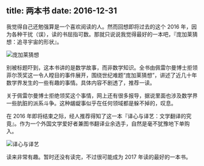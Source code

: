 title: 两本书
date: 2016-12-31
---
我觉得自己还勉强算是一个喜欢阅读的人。然而回想即将过去的这个 2016 年，因为各种干扰（误），读的书屈指可数。那就只说说我觉得最好的一本吧，『庞加莱猜想：追寻宇宙的形状』。

![庞加莱猜想](/assets/images/2016/12/book-poincare-conjecture.jpg)

别被标题吓到，这本书讲的是数学故事，而非数学知识。全书由佩雷尔曼博士拒领菲尔茨奖这一令人瞠目的事件展开，围绕世纪难题<q>庞加莱猜想</q>，讲述了近几十年数学界发生的一些有趣的事情。具体内容不剧透了，推荐一读。

<!-- more -->

关于佩雷尔曼博士拒绝领奖这个事情，网上还有很多报导，据说里面也涉及数学界一些肮脏的派系斗争。这种龌龊事似乎在任何领域都是躲不掉的，叹息。

在 2016 年即将结束之际，经人推荐得知了这一本『译心与译艺：文学翻译的究竟』。作为一个外国文学爱好者兼图书翻译业余选手，自然是毫不犹豫地下单购入。

![译心与译艺](/assets/images/2016/12/book-literary-translation.jpg)

读来非常有趣。暂时还没有读完，不过很可能成为 2017 年读的最好的一本书。
